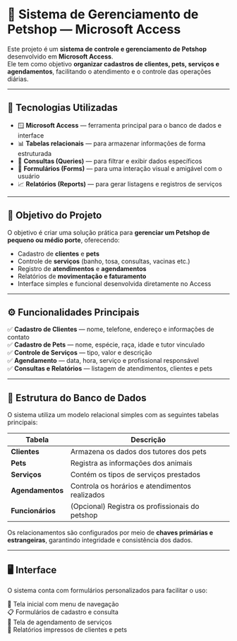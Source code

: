 # 🐶 Sistema de Gerenciamento de Petshop — Microsoft Access

Este projeto é um **sistema de controle e gerenciamento de Petshop** desenvolvido em **Microsoft Access**.  
Ele tem como objetivo **organizar cadastros de clientes, pets, serviços e agendamentos**, facilitando o atendimento e o controle das operações diárias.

---

## 🧩 Tecnologias Utilizadas

- 🪟 **Microsoft Access** — ferramenta principal para o banco de dados e interface  
- 📊 **Tabelas relacionais** — para armazenar informações de forma estruturada  
- 🧭 **Consultas (Queries)** — para filtrar e exibir dados específicos  
- 🧾 **Formulários (Forms)** — para uma interação visual e amigável com o usuário  
- 📈 **Relatórios (Reports)** — para gerar listagens e registros de serviços  

---

## 🎯 Objetivo do Projeto

O objetivo é criar uma solução prática para **gerenciar um Petshop de pequeno ou médio porte**, oferecendo:

- Cadastro de **clientes** e **pets**  
- Controle de **serviços** (banho, tosa, consultas, vacinas etc.)  
- Registro de **atendimentos** e **agendamentos**  
- Relatórios de **movimentação e faturamento**  
- Interface simples e funcional desenvolvida diretamente no Access  

---

## ⚙️ Funcionalidades Principais

✅ **Cadastro de Clientes** — nome, telefone, endereço e informações de contato  
✅ **Cadastro de Pets** — nome, espécie, raça, idade e tutor vinculado  
✅ **Controle de Serviços** — tipo, valor e descrição  
✅ **Agendamento** — data, hora, serviço e profissional responsável  
✅ **Consultas e Relatórios** — listagem de atendimentos, clientes e pets  

---

## 🧱 Estrutura do Banco de Dados

O sistema utiliza um modelo relacional simples com as seguintes tabelas principais:

| Tabela | Descrição |
|--------|------------|
| **Clientes** | Armazena os dados dos tutores dos pets |
| **Pets** | Registra as informações dos animais |
| **Serviços** | Contém os tipos de serviços prestados |
| **Agendamentos** | Controla os horários e atendimentos realizados |
| **Funcionários** | (Opcional) Registra os profissionais do petshop |

Os relacionamentos são configurados por meio de **chaves primárias e estrangeiras**, garantindo integridade e consistência dos dados.

---

## 🖥️ Interface

O sistema conta com formulários personalizados para facilitar o uso:  

🐾 Tela inicial com menu de navegação  
📋 Formulários de cadastro e consulta  
📅 Tela de agendamento de serviços  
🧾 Relatórios impressos de clientes e pets  

